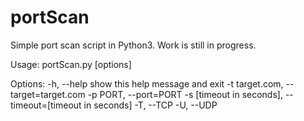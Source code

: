 portScan
========

Simple port scan script in Python3. Work is still in progress.

Usage: portScan.py [options]

Options:
  -h, --help            show this help message and exit
  -t target.com, --target=target.com
  -p PORT, --port=PORT
  -s [timeout in seconds], --timeout=[timeout in seconds]
  -T, --TCP
  -U, --UDP
